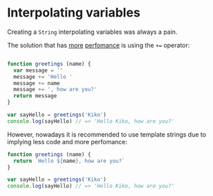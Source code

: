 # Interpolating variables

Creating a `String` interpolating variables was always a pain.

The solution that has [more](https://jsperf.com/concat-vs-plus-vs-join) [perfomance](https://jsperf.com/string-concat-fast/17) is using the `+=` operator:

```js

function greetings (name) {
  var message = ''
  message += 'Hello '
  message += name
  message += ', how are you?'
  return message
}

var sayHello = greetings('Kiko')
console.log(sayHello) // => 'Hello Kiko, how are you?'
```

However, nowadays it is recommended to use template strings due to implying less code and more perfomance:

```js
function greetings (name) {
  return `Hello ${name}, how are you?`
}

var sayHello = greetings('Kiko')
console.log(sayHello) // => 'Hello Kiko, how are you?'
```
